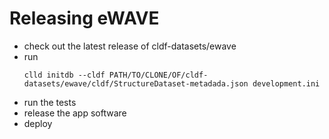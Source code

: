 # Releasing eWAVE

- check out the latest release of cldf-datasets/ewave
- run
  ```shell script
  clld initdb --cldf PATH/TO/CLONE/OF/cldf-datasets/ewave/cldf/StructureDataset-metadada.json development.ini
  ```
- run the tests
- release the app software
- deploy

